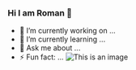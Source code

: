 ### Hi I am Roman 👋

<!--
**mahinur1996/mahinur1996** is a ✨ _special_ ✨ repository because its `README.md` (this file) appears on your GitHub profile.

Here are some ideas to get you started:
- 👯 I’m looking to collaborate on ...
- 🤔 I’m looking for help with ...

- 📫 How to reach me: ...
- 😄 Pronouns: ...

-->
- 🔭 I’m currently working on ...
- 🌱 I’m currently learning ...
- 💬 Ask me about ...
- ⚡ Fun fact: ...
![This is an image](https://medium.com/nerd-for-tech/how-to-contribute-to-github-open-source-projects-a11588141d76)
